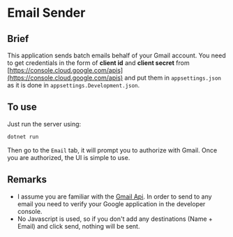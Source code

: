 ﻿# Email Sender
## Brief
This application sends batch emails behalf of your Gmail account. You need to get credentials in the form of **client id** and 
**client secret** from [https://console.cloud.google.com/apis](https://console.cloud.google.com/apis) and put them in `appsettings.json`
as it is done in `appsettings.Development.json`.

## To use
Just run the server using:
```bash
dotnet run
```
Then go to the `Email` tab, it will prompt you to authorize with Gmail. Once you are authorized, the UI is simple to use.

## Remarks
- I assume you are familiar with the [Gmail Api](https://developers.google.com/gmail/api/). In order to send to any
  email you need to verify your Google application in the developer console.
- No Javascript is used, so if you don't add any destinations (Name + Email) and click send, nothing will be sent.